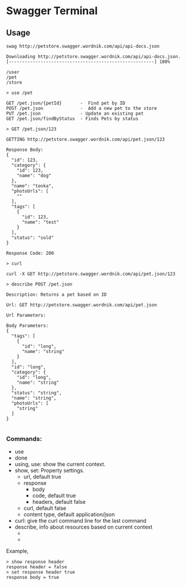 # Swagger Terminal


## Usage

```
swag http://petstore.swagger.wordnik.com/api/api-docs.json

Downloading http://petstore.swagger.wordnik.com/api/api-docs.json.
[-------------------------------------------------------] 100%

/user
/pet
/store

> use /pet

GET /pet.json/{petId}       -  Find pet by ID
POST /pet.json              -  Add a new pet to the store
PUT /pet.json               - Update an existing pet
GET /pet.json/findByStatus  - Finds Pets by status

> GET /pet.json/123

GETTING http://petstore.swagger.wordnik.com/api/pet.json/123

Response Body: 
{
  "id": 123,
  "category": {
    "id": 123,
    "name": "dog"
  },
  "name": "tonka",
  "photoUrls": [
    ""
  ],
  "tags": [
    {
      "id": 123,
      "name": "test"
    }
  ],
  "status": "sold"
}

Response Code: 200

> curl

curl -X GET http://petstore.swagger.wordnik.com/api/pet.json/123

> describe POST /pet.json

Description: Returns a pet based on ID

Url: GET http://petstore.swagger.wordnik.com/api/pet.json

Url Parameters:

Body Parameters:
{
  "tags": [
    {
      "id": "long",
      "name": "string"
    }
  ],
  "id": "long",
  "category": {
    "id": "long",
    "name": "string"
  },
  "status": "string",
  "name": "string",
  "photoUrls": [
    "string"
  ]
}


```

### Commands:

- use <BASE URL>
- done
- using, use: show the current context.
- show, set: Property settings.
    - url, default true
    - response
        - body
        - code, default true
        - headers, default false
    - curl, default false
    - content type, default application/json
- curl: give the curl command line for the last command
- describe, info about resources based on current context
    - <METHOD> <URL>
    - <BASE URL> 
    
Example, 

```
> show response header
response header = false
> set response header true
response body = true
```




